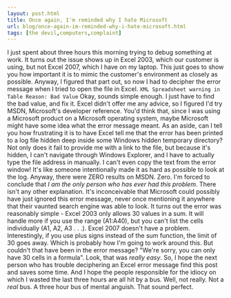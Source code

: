 ```yaml
---
layout: post.html
title: Once again, I'm reminded why I hate Microsoft
url: blog/once-again-im-reminded-why-i-hate-microsoft.html
tags: [the devil,computers,complaint]
---
```

I just spent about three hours this morning trying to debug something at work. It turns out the issue shows up in Excel 2003, which our customer is using, but not Excel 2007, which I have on my laptop. This just goes to show you how important it is to mimic the customer's environment as closely as possible. Anyway, I figured that part out, so now I had to decipher the error message when I tried to open the file in Excel. `XML Spreadsheet warning in Table Reason: Bad Value` Okay, sounds simple enough. I just have to find the bad value, and fix it. Excel didn't offer me any advice, so I figured I'd try MSDN, Microsoft's developer reference. You'd think that, since I was using a Microsoft product on a Microsoft operating system, maybe Microsoft might have some idea what the error message meant. As an aside, can I tell you how frustrating it is to have Excel tell me that the error has been printed to a log file hidden deep inside some Windows hidden temporary directory? Not only does it fail to provide me with a link to the file, but because it's hidden, I can't navigate through Windows Explorer, and I have to actually type the file address in manually. I can't even copy the text from the error window! It's like someone intentionally made it as hard as possible to look at the log. Anyway, there were ZERO results on MSDN. Zero. I'm forced to conclude that _I am the only person who has ever had this problem_. There isn't any other explanation. It's inconceivable that Microsoft could possibly have just ignored this error message, never once mentioning it anywhere that their vaunted search engine was able to look. It turns out the error was reasonably simple - Excel 2003 only allows 30 values in a sum. It will handle more if you use the range (A1:A40), but you can't list the cells individually (A1, A2, A3 . . .). Excel 2007 doesn't have a problem. Interestingly, if you use plus signs instead of the sum function, the limit of 30 goes away. Which is probably how I'm going to work around this. But couldn't that have been in the error message? "We're sorry, you can only have 30 cells in a formula". Look, that was _really easy_. So, I hope the next person who has trouble deciphering an Excel error message find this post and saves some time. And I hope the people responsible for the idiocy on which I wasted the last three hours are all hit by a bus. Well, not really. Not a _real_ bus. A three hour bus of mental anguish. That sound perfect.
